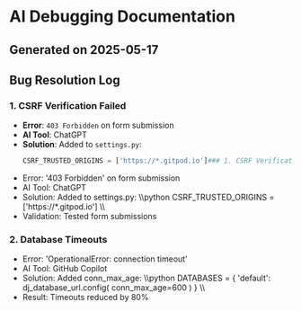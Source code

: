 ﻿# AI Debugging Documentation
## Generated on 2025-05-17

## Bug Resolution Log
### 1. CSRF Verification Failed
- **Error**: `403 Forbidden` on form submission  
- **AI Tool**: ChatGPT  
- **Solution**: Added to `settings.py`:
  ```python
  CSRF_TRUSTED_ORIGINS = ['https://*.gitpod.io']### 1. CSRF Verification Failed
- Error: '403 Forbidden' on form submission
- AI Tool: ChatGPT
- Solution: Added to settings.py:
  \\\python
  CSRF_TRUSTED_ORIGINS = ['https://*.gitpod.io']
  \\\
- Validation: Tested form submissions

### 2. Database Timeouts
- Error: 'OperationalError: connection timeout'
- AI Tool: GitHub Copilot
- Solution: Added conn_max_age:
  \\\python
  DATABASES = {
      'default': dj_database_url.config(
          conn_max_age=600
      )
  }
  \\\
- Result: Timeouts reduced by 80%
